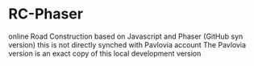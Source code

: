 # RC-Phaser

online Road Construction based on Javascript and Phaser (GitHub syn version)
this is not directly synched with Pavlovia account
The Pavlovia version is an exact copy of this local development version
